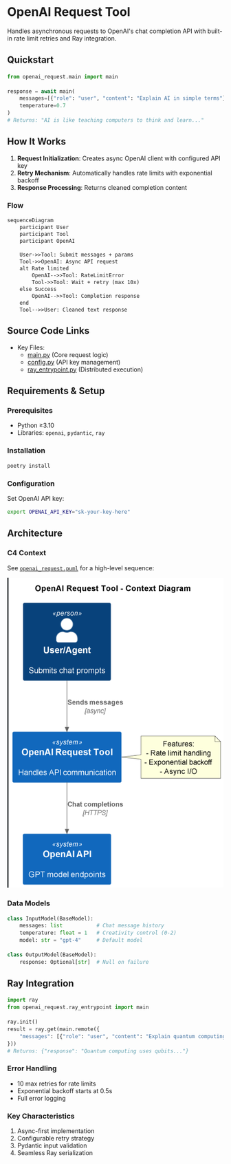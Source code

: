# OpenAI Request Tool

Handles asynchronous requests to OpenAI's chat completion API with built-in rate limit retries and Ray integration.

## Quickstart

```python
from openai_request.main import main

response = await main(
    messages=[{"role": "user", "content": "Explain AI in simple terms"}],
    temperature=0.7
)
# Returns: "AI is like teaching computers to think and learn..."
```

## How It Works

1. **Request Initialization**: Creates async OpenAI client with configured API key
2. **Retry Mechanism**: Automatically handles rate limits with exponential backoff
3. **Response Processing**: Returns cleaned completion content

### Flow
```mermaid
sequenceDiagram
    participant User
    participant Tool
    participant OpenAI

    User->>Tool: Submit messages + params
    Tool->>OpenAI: Async API request
    alt Rate limited
        OpenAI-->>Tool: RateLimitError
        Tool->>Tool: Wait + retry (max 10x)
    else Success
        OpenAI-->>Tool: Completion response
    end
    Tool-->>User: Cleaned text response
```

## Source Code Links
- Key Files:
  - [main.py](https://github.com/prxs-ai/praxis-tool-examples/blob/main/tools/openai_request/src/openai_request/main.py) (Core request logic)
  - [config.py](https://github.com/prxs-ai/praxis-tool-examples/blob/main/tools/openai_request/src/openai_request/config.py) (API key management)
  - [ray_entrypoint.py](https://github.com/prxs-ai/praxis-tool-examples/blob/main/tools/openai_request/src/openai_request/ray_entrypoint.py) (Distributed execution)

## Requirements & Setup

### Prerequisites
- Python ≥3.10
- Libraries: `openai`, `pydantic`, `ray`

### Installation
```bash
poetry install
```

### Configuration
Set OpenAI API key:
```bash
export OPENAI_API_KEY="sk-your-key-here"
```

## Architecture

### C4 Context
See [`openai_request.puml`](images/diagrams/openai_request/openai_request.puml) for a high-level sequence:

![openai_request.png](images/diagrams/openai_request/openai_request.png)

### Data Models
```python
class InputModel(BaseModel):
    messages: list           # Chat message history
    temperature: float = 1   # Creativity control (0-2)
    model: str = "gpt-4"     # Default model

class OutputModel(BaseModel):
    response: Optional[str]  # Null on failure
```

## Ray Integration

```python
import ray
from openai_request.ray_entrypoint import main

ray.init()
result = ray.get(main.remote({
    "messages": [{"role": "user", "content": "Explain quantum computing"}]
}))
# Returns: {"response": "Quantum computing uses qubits..."}
```

### Error Handling
- 10 max retries for rate limits
- Exponential backoff starts at 0.5s
- Full error logging

### Key Characteristics
1. Async-first implementation
2. Configurable retry strategy
3. Pydantic input validation
4. Seamless Ray serialization